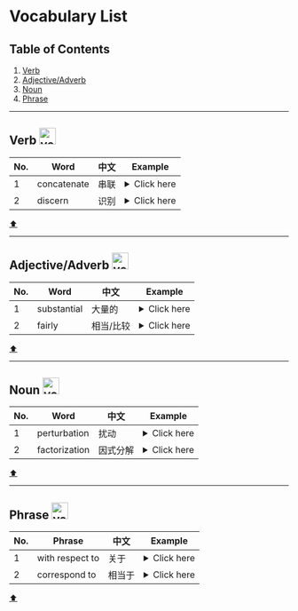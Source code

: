 <div id="top"></div>

# Vocabulary List

## Table of Contents
1. [Verb](#verb)
2. [Adjective/Adverb](#adjectiveadverb)
3. [Noun](#noun)
4. [Phrase](#phrase)

---

<div id="verb"></div>

## Verb <img src="https://github.com/user-attachments/assets/ca1f3964-4e92-4839-afb8-70cf4703244d" alt="verb" width="30"/>


| No. | Word       | 中文 | Example |  
| --- | ---------- | ----------------| -----------------|  
| 1   | concatenate| 串联            | <details><summary>Click here</summary> "We concatenate the outputs to form a complete sequence." **Source**: "Neural Networks for NLP," 2020.</details> |
| 2   | discern    | 识别            | <details><summary>Click here</summary> "It is important to discern patterns in the data." **Source**: "Deep Learning for AI," 2021.</details> |

<a href="#top" class="btn btn-primary btn-sm"> ⬆️ </a>

---

<div id="adjectiveadverb"></div> 


## Adjective/Adverb <img src="https://github.com/user-attachments/assets/e0d26a69-739c-4976-9381-2a45b9fcac96" alt="verb" width="30"/>
| No. | Word       | 中文 | Example |  
| --- | ---------- | ----------------| -----------------|  
| 1   | substantial| 大量的          | <details><summary>Click here</summary> "A substantial amount of data is required for accurate predictions." **Source**: "AI Research," 2019.</details> |
| 2   | fairly     | 相当/比较      | <details><summary>Click here</summary> "The model performed fairly well on the test data." **Source**: "Machine Learning Algorithms," 2020.</details> |

<a href="#top" class="btn btn-primary btn-sm"> ⬆️ </a>

---

<div id="noun"></div>

## Noun <img src="https://github.com/user-attachments/assets/ae345407-6d7f-4d3c-941c-076dfd384cac" alt="verb" width="30"/>
| No. | Word       | 中文 | Example |  
| --- | ---------- | ----------------| -----------------|  
| 1   | perturbation| 扰动           | <details><summary>Click here</summary> "Small perturbations in input data can lead to significant model output changes." **Source**: "Adversarial Attacks," 2018.</details> |
| 2   | factorization| 因式分解       | <details><summary>Click here</summary> "Matrix factorization techniques are used in collaborative filtering." **Source**: "Recommendation Systems," 2020.</details> |

<a href="#top" class="btn btn-primary btn-sm"> ⬆️ </a>

---

<div id="phrase"></div>

## Phrase <img src="https://github.com/user-attachments/assets/589fe477-e4cf-4e00-a5fe-029932cb754b" alt="verb" width="30"/>
| No. | Phrase       | 中文 | Example |  
| --- | ------------ | ----------------| -----------------|  
| 1   | with respect to| 关于           | <details><summary>Click here</summary> "With respect to accuracy, the model outperforms others." **Source**: "AI Performance," 2021.</details> |
| 2   | correspond to | 相当于         | <details><summary>Click here</summary> "These results correspond to those observed in the previous study." **Source**: "Research Methods," 2019.</details> |

<a href="#top" class="btn btn-primary btn-sm"> ⬆️ </a>

<div id="bottom"></div>
